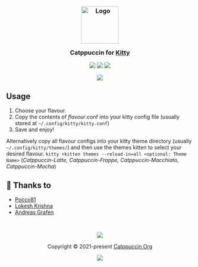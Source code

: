 <h3 align="center">
	<img src="https://raw.githubusercontent.com/catppuccin/catppuccin/main/assets/logos/exports/1544x1544_circle.png" width="100" alt="Logo"/><br/>
	<img src="https://raw.githubusercontent.com/catppuccin/catppuccin/main/assets/misc/transparent.png" height="30" width="0px"/>
	Catppuccin for <a href="https://github.com/kovidgoyal/kitty">Kitty</a>
	<img src="https://raw.githubusercontent.com/catppuccin/catppuccin/main/assets/misc/transparent.png" height="30" width="0px"/>
</h3>

<p align="center">
    <a href="https://github.com/catppuccin/kitty/stargazers"><img src="https://img.shields.io/github/stars/catppuccin/kitty?colorA=363a4f&colorB=b7bdf8&style=for-the-badge"></a>
    <a href="https://github.com/catppuccin/kitty/issues"><img src="https://img.shields.io/github/issues/catppuccin/kitty?colorA=363a4f&colorB=f5a97f&style=for-the-badge"></a>
    <a href="https://github.com/catppuccin/kitty/contributors"><img src="https://img.shields.io/github/contributors/catppuccin/kitty?colorA=363a4f&colorB=a6da95&style=for-the-badge"></a>
</p>

<p align="center">
  <img src="assets/screenshot.png"/>
</p>

## Usage

1. Choose your flavour.
2. Copy the contents of _flavour_.conf into your kitty config file (usually stored at `~/.config/kitty/kitty.conf`)
3. Save and enjoy!

Alternatively copy all flavour configs into your kitty theme directory (usually `~/.config/kitty/themes/`) and then use the themes kitten to select your desired flavour. `kitty +kitten themes --reload-in=all <optional: Theme Name>` (_Catppuccin-Latte, Catppuccin-Frappe, Catppuccin-Macchiato, Catppuccin-Mocha_)

## 💝 Thanks to

-   [Pocco81](https://github.com/Pocco81)
-   [Lokesh Krishna](https://github.com/lokesh-krishna)
-   [Andreas Grafen](https://github.com/andreasgrafen)

&nbsp;

<p align="center"><img src="https://raw.githubusercontent.com/catppuccin/catppuccin/main/assets/footers/gray0_ctp_on_line.svg?sanitize=true" /></p>
<p align="center">Copyright &copy; 2021-present <a href="https://github.com/catppuccin" target="_blank">Catppuccin Org</a>
<p align="center"><a href="https://github.com/catppuccin/catppuccin/blob/main/LICENSE"><img src="https://img.shields.io/static/v1.svg?style=for-the-badge&label=License&message=MIT&logoColor=d9e0ee&colorA=363a4f&colorB=b7bdf8"/></a></p>
